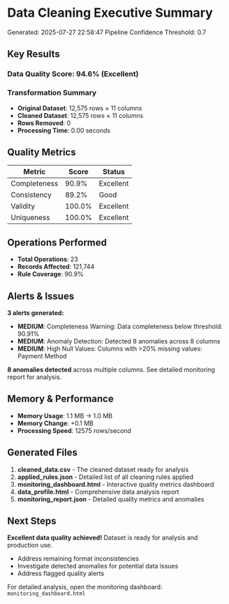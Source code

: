 # Data Cleaning Executive Summary

Generated: 2025-07-27 22:58:47
Pipeline Confidence Threshold: 0.7

## Key Results

### Data Quality Score: 94.6% (Excellent)

### Transformation Summary
- **Original Dataset**: 12,575 rows × 11 columns
- **Cleaned Dataset**: 12,575 rows × 11 columns
- **Rows Removed**: 0
- **Processing Time**: 0.00 seconds

## Quality Metrics

| Metric | Score | Status |
|--------|--------|--------|
| Completeness | 90.9% | Excellent |
| Consistency | 89.2% | Good |
| Validity | 100.0% | Excellent |
| Uniqueness | 100.0% | Excellent |

## Operations Performed

- **Total Operations**: 23
- **Records Affected**: 121,744
- **Rule Coverage**: 90.9%

## Alerts & Issues

**3 alerts generated:**

- **MEDIUM**: Completeness Warning: Data completeness below threshold: 90.91%
- **MEDIUM**: Anomaly Detection: Detected 8 anomalies across 8 columns
- **MEDIUM**: High Null Values: Columns with >20% missing values: Payment Method

**8 anomalies detected** across multiple columns. See detailed monitoring report for analysis.


## Memory & Performance

- **Memory Usage**: 1.1 MB → 1.0 MB
- **Memory Change**: +0.1 MB
- **Processing Speed**: 12575 rows/second

## Generated Files

1. **cleaned_data.csv** - The cleaned dataset ready for analysis
2. **applied_rules.json** - Detailed list of all cleaning rules applied
3. **monitoring_dashboard.html** - Interactive quality metrics dashboard
4. **data_profile.html** - Comprehensive data analysis report
5. **monitoring_report.json** - Detailed quality metrics and anomalies

## Next Steps

**Excellent data quality achieved!** Dataset is ready for analysis and production use.
- Address remaining format inconsistencies
- Investigate detected anomalies for potential data issues
- Address flagged quality alerts

For detailed analysis, open the monitoring dashboard: `monitoring_dashboard.html`
